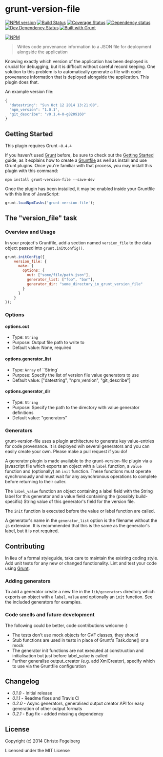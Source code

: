 # grunt-version-file

[![NPM version](https://badge.fury.io/js/grunt-version-file.svg)](http://badge.fury.io/js/grunt-version-file)
[![Build Status](https://travis-ci.org/cfogelberg/grunt-version-file.svg?branch=master)](https://travis-ci.org/cfogelberg/grunt-version-file)
[![Coverage Status](https://coveralls.io/repos/cfogelberg/grunt-version-file/badge.png)](https://coveralls.io/r/cfogelberg/grunt-version-file)
[![Dependency status](https://david-dm.org/cfogelberg/grunt-version-file/status.png)](https://david-dm.org/cfogelberg/grunt-version-file#info=dependencies&view=table)
[![Dev Dependency Status](https://david-dm.org/cfogelberg/grunt-version-file/dev-status.png)](https://david-dm.org/cfogelberg/grunt-version-file#info=devDependencies&view=table)
[![Built with Grunt](https://cdn.gruntjs.com/builtwith.png)](http://gruntjs.com/)

[![NPM](https://nodei.co/npm/grunt-version-file.png?downloads=true&stars=true)](https://nodei.co/npm/grunt-version-file/)

> Writes code provenance information to a JSON file for deployment alongside the application

Knowing exactly which version of the application has been deployed is crucial for debugging, but it is difficult without careful record keeping. One solution to this problem is to automatically generate a file with code provenance information that is deployed alongside the application. This plugin does that.

An example version file:

```js
{
  "datestring": "Sun Oct 12 2014 13:21:08",
  "npm_version": "1.0.1",
  "git_describe": "v0.1.4-0-g8209160"
}
```

## Getting Started

This plugin requires Grunt `~0.4.4`

If you haven't used [Grunt](http://gruntjs.com/) before, be sure to check out the [Getting Started](http://gruntjs.com/getting-started) guide, as it explains how to create a [Gruntfile](http://gruntjs.com/sample-gruntfile) as well as install and use Grunt plugins. Once you're familiar with that process, you may install this plugin with this command:

```shell
npm install grunt-version-file --save-dev
```

Once the plugin has been installed, it may be enabled inside your Gruntfile with this line of JavaScript:

```js
grunt.loadNpmTasks('grunt-version-file');
```

## The "version_file" task

### Overview and Usage
In your project's Gruntfile, add a section named `version_file` to the data object passed into `grunt.initConfig()`.

```js
grunt.initConfig({
    version_file: {
      make: {
        options: {
          out: ["some/file/path.json"],
          generator_list: ["foo", "bar"],
          generator_dir: "some_directory_in_grunt_version_file"
        }
      }
    }
});
```

### Options

#### options.out
- Type: `String`
- Purpose: Output file path to write to
- Default value: None, required

#### options.generator_list
- Type: `Array` of ``String`
- Purpose: Specify the list of version file value generators to use
- Default value: ["datestring", "npm_version", "git_describe"]

#### options.generator_dir
- Type: `String`
- Purpose: Specify the path to the directory with value generator definitions
- Default value: "generators"

### Generators

grunt-version-file uses a plugin architecture to generate key value-entries for code provenance. It is deployed wih several generators and you can easily create your own. Please make a pull request if you do!

A generator plugin is made available to the grunt-version-file plugin via a javascript file which exports an object with a `label` function, a `value` function and (optionally) an `init` function. These functions must operate synchronously and must wait for any asynchronous operations to complete before returning to their caller.

The `label_value` function an object containing a label field with the String label for this generator and a value field containing the (possibly build-specific) String value of this generator's field for the version file.

The `init` function is executed before the value or label function are called.

A generator's name in the `generator_list` option is the filename without the .js extension. It is recommended that this is the same as the generator's label, but it is not required.

## Contributing

In lieu of a formal styleguide, take care to maintain the existing coding style. Add unit tests for any new or changed functionality. Lint and test your code using [Grunt](http://gruntjs.com/).

### Adding generators

To add a generator create a new file in the `lib/generators` directory which exports an object with a `label`, `value` and optionally an `init` function. See the included generators for examples.

### Code smells and future development

The following could be better, code contributions welcome :)

- The tests don't use mock objects for GVF classes, they should
- Stub functions are used in tests in place of Grunt's Task.done() or a mock
- The generator init functions are not executed at construction and initialisation but just before label_value is called
- Further generalise output_creator (e.g. add XmlCreator), specify which to use via the Gruntfile configuration

## Changelog

- _0.1.0_ - Initial release
- _0.1.1_ - Readme fixes and Travis CI
- _0.2.0_ - Async generators, generalised output creator API for easy generation of other output formats
- _0.2.1_ - Bug fix - added missing `q` dependency

## License

Copyright (c) 2014 Christo Fogelberg

Licensed under the MIT License
